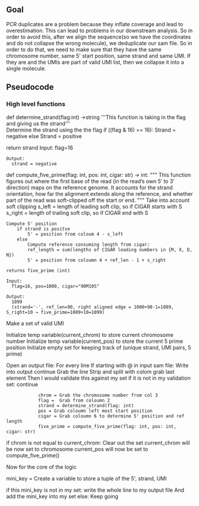 ## **Goal** 
PCR duplicates are a problem because they inflate coverage and lead to overestimation. This can lead to problems in our downstream analysis. So in order to avoid this, after we align the sequence(so we have the coordinates and do not collapse the wrong molecule), we deduplicate our sam file. So in order to do that, we need to make sure that they have the same chromosome number, same 5' start position, same strand and same UMI. If they are and the UMIs are part of valid UMI list, then we collapse it into a single molecule.

## **Pseudocode**
### High level functions
def determine_strand(flag:int) ->string 
'''This function is taking in the flag and giving us the strand'''        
Determine the strand using the the flag
    if ((flag & 16) == 16):
        Strand = negative
    else 
        Strand = positive

return strand
 Input:
      flag=16

    Output:
      strand = negative


def compute_five_prime(flag: int, pos: int, cigar: str) -> int:
    """
    This function figures out where the first base of the read (in the read’s
    own 5′ to 3′ direction) maps on the reference genome. It accounts for the strand
    orientation, how far the alignment extends along the reference, and whether part of
    the read was soft-clipped off the start or end.
    """ 
     Take into account soft clipping 
        s_left = length of leading soft clip, so if CIGAR starts with S
        s_right = length of trailing soft clip, so if CIGAR end with S


    Compute 5' position 
        if strand is positve
            5' = position from coloum 4 - s_left
        else
            Compute reference consuming length from cigar:
            ref_length = sum(lengths of CIGAR leading numbers in {M, X, D, N})
            5' = position from coloumn 4 + ref_len - 1 + s_right

    returns five_prime (int)

    Input:
      flag=16, pos=1000, cigar="90M10S"

    Output:
      1099
      (strand='-', ref_len=90, right aligned edge = 1000+90-1=1089, S_right=10 → five_prime=1089+10=1099)





Make a set of valid UMI

Initialize temp variable(current_chrom) to store current chromosome number
Initialize temp variable(current_pos) to store the current 5 prime position
Initialze empty set for keeping track of (unique strand, UMI pairs, 5 prime)

Open an output file:
    For every line 
        If starting with @ in input sam file:
            Write into output
            continue
        Grab the line
        Strip and split with colom
        grab last element
        Then I would validate this against my set
            if it is not in my validation set:
                continue

                chrom = Grab the chromosome number from col 3
                flag =  Grab from coloumn 2
                strand = determine_strand(flag: int)
                pos = Grab coloumn left most start position 
                cigar = Grab coloumn 6 to determine 5' position and ref length
                five_prime = compute_five_prime(flag: int, pos: int, cigar: str)
        

    
if chrom is not equal to current_chrom:
    Clear out the set
    current_chrom will be now set to chromosome
    current_pos will now be set to compute_five_prime()


Now for the core of the logic

mini_key = Create a variable to store a tuple of the 5', strand, UMI

if this mini_key is not in my set:
    write the whole line to my output file
    And add the mini_key into my set
else:
    Keep going

